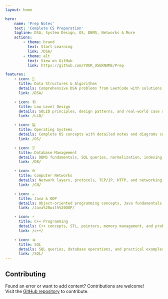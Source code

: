 ```yaml
---
layout: home

hero:
    name: 'Prep Notes'
    text: 'Complete CS Preparation'
    tagline: DSA, System Design, OS, DBMS, Networks & More
    actions:
        - theme: brand
          text: Start Learning
          link: /DSA/
        - theme: alt
          text: View on GitHub
          link: https://github.com/YOUR_USERNAME/Prep

features:
    - icon: 🎯
      title: Data Structures & Algorithms
      details: Comprehensive DSA problems from LeetCode with solutions in Java and C++. Organized by topics and difficulty.
      link: /DSA/

    - icon: 🏗️
      title: Low Level Design
      details: SOLID principles, design patterns, and real-world case studies with complete implementations.
      link: /LLD/

    - icon: 💻
      title: Operating Systems
      details: Complete OS concepts with detailed notes and diagrams covering processes, memory, and more.
      link: /OS/

    - icon: 🗄️
      title: Database Management
      details: DBMS fundamentals, SQL queries, normalization, indexing, and optimization techniques.
      link: /DB/

    - icon: 🌐
      title: Computer Networks
      details: Network layers, protocols, TCP/IP, HTTP, and networking concepts with visual diagrams.
      link: /CN/

    - icon: ☕
      title: Java & OOP
      details: Object-oriented programming concepts, Java fundamentals, multithreading, and exception handling.
      link: /Java%20with%20OOP/

    - icon: ⚡
      title: C++ Programming
      details: C++ concepts, STL, pointers, memory management, and problem-solving techniques.
      link: /c++/

    - icon: 📊
      title: SQL
      details: SQL queries, database operations, and practical examples for interview preparation.
      link: /SQL/
---
```


## Contributing

Found an error or want to add content? Contributions are welcome!  
Visit the [GitHub repository](https://github.com/raj8664/Prep) to contribute.

